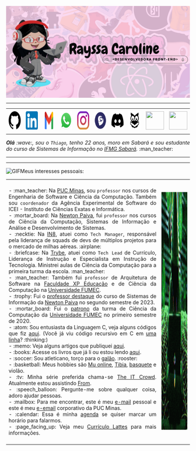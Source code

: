 <!-- BANNER -->

  <div>
  <img align="center" alt="Header" src="https://github.com/Rayssa-Caroline/Rayssa-Caroline/blob/main/image%20banner%202.png"/>
  </div>
  

  -----
  
  <div align="center">
  <table>
  <tr>
   <td align="center" colspan="11"></td>
  </tr> 
  <tr>
  <td><a href="https://github.com/Rayssa-Caroline" target="_blank"><img src="https://github.com/Rayssa-Caroline/Rayssa-Caroline/blob/main/imagem%20github%20logo.webp" width="50px" height="50px"/></a>
  </td>
   <td><a href="https://www.linkedin.com/in/rayssa-caroline/" target="_blank"><img src="https://github.com/Rayssa-Caroline/Rayssa-Caroline/blob/main/linkedin2.png" width="50px" height="50px"/></a>
  </td>
  <td><a href="https://mail.google.com/mail/?view=cm&fs=1&to=rayssacaroline.dev@gmail.com" target="_blank"><img src="https://github.com/Rayssa-Caroline/Rayssa-Caroline/blob/main/gmail2.png" width="50px" height="50px"/></a
  </td>
  <td><a href="https://wa.me/5531992348351?text=Olá,%20gostaria%20de%20mais%20informações!" target="_blank"><img src="https://github.com/Rayssa-Caroline/Rayssa-Caroline/blob/main/wpp2.png" width="50px" height="50px"/></a>
  </td>
  <td><a href="https://www.instagram.com/rrayssacaroline/" target="_blank"><img src="https://github.com/Rayssa-Caroline/Rayssa-Caroline/blob/main/insta2.png" width="50px" height="50px"/></a>
  </td>
  </td>
  <td><a href="http://lattes.cnpq.br/1208427665892059" target="_blank"><img src="https://github.com/Rayssa-Caroline/Rayssa-Caroline/blob/main/lattes%20logo.png" width="50px" height="50px"/></a>
  </td>
  <!--<td><a href="https://slack.com/app_redirect?channel=UVD9N6VCL"><img src="https://github.com/joaopauloaramuni/joaopauloaramuni/blob/main/img/slack.png?raw=true" width="50px" height="50px"/></a>
  </td>-->
  <td><a href="https://discord.com/users/starggel4286" target="_blank"><img src="https://github.com/Rayssa-Caroline/Rayssa-Caroline/blob/main/discord.png" width="50px" height="50px"/></a>
  </td>
  <td><a href="https://www.skoob.com.br/usuario/8907731-ray" target="_blank"><img src="https://github.com/Rayssa-Caroline/Rayssa-Caroline/blob/main/skoob.png" width="50px" height="50px"/></a>
  </td>
  <td><a href="https://scholar.google.com.br/citations?user=OARYxSYAAAAJ&hl=pt-BR&oi=ao" target="_blank"><img src="https://github.com/joaopauloaramuni/joaopauloaramuni/blob/main/img/scholar2.png?raw=true" width="50px" height="50px"/></a>
  </td>
  <td><a href="https://calendly.com/aramuni/" target="_blank"><img src="https://github.com/joaopauloaramuni/joaopauloaramuni/blob/main/img/calendar2.png?raw=true" width="50px" height="50px"/></a>
  </td>
  </tr>
  <tr>
   <td align="center" colspan="11"></td>
  </tr> 
  </table>
  
  </div>
  <div align="justify">
  <i><b>Olá</b> :wave:, sou o <code>Thiago</code>, tenho 22 anos, moro em Sabará e sou estudante do curso de Sistemas de Informação no <a href="https://www.ifmg.edu.br/sabara" target="_blank">IFMG Sabará</a>.</i> :man_teacher:<br />
  </div>
  
  -----
  
  <!-- BANNER -->
  
  
  
  
  
  -----
  
  <div>
  
  <img height="20" alt="GIF" src="https://github.com/joaopauloaramuni/joaopauloaramuni/blob/main/img/soulgem.gif?raw=true"/>Meus interesses pessoais:
  <table>
  <tr>
   <td align="center" colspan="2"></td>
  </tr> 
  <tr>
  <td>
  <div align="justify">
  <p> 
  - :man_teacher: Na <a href="https://www.pucminas.br/" target="_blank">PUC Minas</a>, sou <code>professor</code> nos cursos de Engenharia de Software e Ciência da Computação. Também sou <code>coordenador</code> da Agência Experimental de Software do ICEI - Instituto de Ciências Exatas e Informática.<br />
  - :mortar_board: Na <a href="https://newtonpaiva.br/" target="_blank">Newton Paiva</a>, fui <code>professor</code> nos cursos de Ciência da Computação, Sistemas de Informação e Análise e Desenvolvimento de Sistemas.<br />
   - :necktie: Na <a href="https://in8.com.br/" target="_blank">IN8</a>, atuei como <code>Tech Manager</code>, responsável pela liderança de squads de devs de múltiplos projetos para o mercado de milhas aéreas. :airplane:<br />
  - :briefcase: Na <a href="https://www.betrybe.com/" target="_blank">Trybe</a>, atuei como <code>Tech Lead</code> de Currículo, Liderança de Instrução e Especialista em Instrução de Tecnologia. Ministrei aulas de Ciência da Computação para a primeira turma da escola. :man_teacher:<br />
  - :man_teacher: Também fui <code>professor</code> de Arquitetura de Software na <a href="https://www.xpeducacao.com.br/" target="_blank">Faculdade XP Educação</a> e de Ciência da Computação na <a href="http://www.fumec.br/" target="_blank">Universidade FUMEC</a>.<br />
  - :trophy: Fui o <a href="https://www.linkedin.com/posts/joaopauloaramuni_estou-muito-honrado-com-essa-homenagem-do-activity-7164606251341889536-_khY" target="_blank">professor destaque</a> do curso de Sistemas de Informação da <a href="https://newtonpaiva.br/" target="_blank">Newton Paiva</a> no segundo semestre de 2023.<br />
  - :mortar_board: Fui o <a href="https://www.fumec.br/servicos/colacao-de-grau/homenagens/" target="_blank">patrono</a> da turma de Ciência da Computação da <a href="http://www.fumec.br/" target="_blank">Universidade FUMEC</a> no primeiro semestre de 2020.<br />
  - :atom: Sou entusiasta da Linguagem C, veja alguns códigos que fiz <a href="https://github.com/joaopauloaramuni/c" target="_blank">aqui</a>. (Você já viu código recursivo em C em <a href="https://github.com/joaopauloaramuni/c/blob/main/PROJETOS/Aramuni.c" target="_blank">uma linha</a>? :thinking:)<br />
  - :memo: Veja alguns artigos que publiquei <a href="https://scholar.google.com.br/citations?user=OARYxSYAAAAJ&hl=pt-BR&oi=ao" target="_blank">aqui</a>.<br />
  - :books: Acesse os livros que já li ou estou lendo <a href="https://www.skoob.com.br/perfil/Aramuni" target="_blank">aqui</a>.<br />
  - :soccer: Sou atleticano, torço para o <a href="https://www.arenamrv.com.br/" target="_blank">galão</a>. :rooster:<br />
  - :basketball: Meus hobbies são <a href="https://muonline.webzen.com/pt" target="_blank">Mu online</a>, <a href="https://www.demolidores.com.br/" target="_blank">Tibia</a>, <a href="https://olympico.com.br/esportes/basquete/" target="_blank">basquete</a> e violão.<br />
  - :tv: Minha série preferida chama-se <a href="https://www.imdb.com/title/tt0487831/" target="_blank">The IT Crowd</a>. Atualmente estou assistindo <a href="https://www.imdb.com/title/tt9813792/" target="_blank">From</a>.<br />
  - :speech_balloon: Pergunte-me sobre qualquer coisa, adoro ajudar pessoas.<br />
  - :mailbox: Para me encontrar, este é meu <a href="mailto:joaopauloaramuni@gmail.com" target="_blank">e-mail</a> pessoal e este é meu <a href="mailto:joaoaramuni@pucminas.br" target="_blank">e-email</a> corporativo da PUC Minas.<br />
  - :calendar: Essa é minha <a href="https://calendly.com/aramuni/30min" target="_blank">agenda</a> se quiser marcar um horário para falarmos.<br />
  - :page_facing_up: Veja meu <a href="http://lattes.cnpq.br/1208427665892059" target="_blank">Currículo Lattes</a> para mais informações.
  </p>
  </div>
  </td>
  <td>
  <div>
  <img alt="GIF" src="https://github.com/Thiag-0/Thiag-0/blob/main/img/hacker-gif-3.gif" width="340px" height="650px"/>
  </div>
  </td>
  </tr>
  <tr>
   <td align="center" colspan="2"></td>
  </tr> 
  </table>
